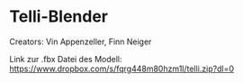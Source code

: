 # Telli-Blender
Creators: Vin Appenzeller, Finn Neiger

Link zur .fbx Datei des Modell: https://www.dropbox.com/s/fqrg448m80hzm1l/telli.zip?dl=0

